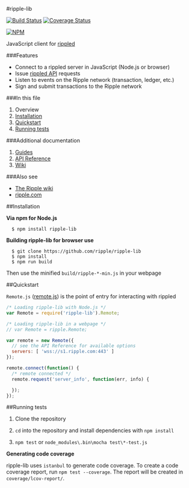 #ripple-lib

[![Build Status](https://travis-ci.org/ripple/ripple-lib.svg?branch=develop)](https://travis-ci.org/ripple/ripple-lib) [![Coverage Status](https://coveralls.io/repos/ripple/ripple-lib/badge.png?branch=develop)](https://coveralls.io/r/ripple/ripple-lib?branch=develop)

[![NPM](https://nodei.co/npm/ripple-lib.png)](https://www.npmjs.org/package/ripple-lib)

JavaScript client for [rippled](https://github.com/ripple/rippled)

###Features

+ Connect to a rippled server in JavaScript (Node.js or browser)
+ Issue [rippled API](https://ripple.com/wiki/JSON_Messages) requests
+ Listen to events on the Ripple network (transaction, ledger, etc.)
+ Sign and submit transactions to the Ripple network

###In this file

1. Overview
2. [Installation](README.md#installation)
3. [Quickstart](README.md#quickstart)
4. [Running tests](https://github.com/ripple/ripple-lib#running-tests)

###Additional documentation

1. [Guides](docs/GUIDES.md)
2. [API Reference](docs/REFERENCE.md)
3. [Wiki](https://ripple.com/wiki/Ripple_JavaScript_library)

###Also see

+ [The Ripple wiki](https://ripple.com/wiki)
+ [ripple.com](https://ripple.com)

##Installation

**Via npm for Node.js**

```
  $ npm install ripple-lib
```

**Building ripple-lib for browser use**

```
  $ git clone https://github.com/ripple/ripple-lib
  $ npm install
  $ npm run build
```

Then use the minified `build/ripple-*-min.js` in your webpage

##Quickstart

`Remote.js` ([remote.js](https://github.com/ripple/ripple-lib/blob/develop/src/js/ripple/remote.js)) is the point of entry for interacting with rippled

```js
/* Loading ripple-lib with Node.js */
var Remote = require('ripple-lib').Remote;

/* Loading ripple-lib in a webpage */
// var Remote = ripple.Remote;

var remote = new Remote({
  // see the API Reference for available options
  servers: [ 'wss://s1.ripple.com:443' ]
});

remote.connect(function() {
  /* remote connected */
  remote.request('server_info', function(err, info) {

  });
});
```

##Running tests

1. Clone the repository

2. `cd` into the repository and install dependencies with `npm install`

3. `npm test` or `node_modules\.bin\mocha test\*-test.js`

**Generating code coverage**

ripple-lib uses `istanbul` to generate code coverage. To create a code coverage report, run `npm test --coverage`. The report will be created in `coverage/lcov-report/`.
